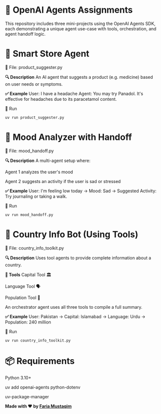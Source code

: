 # 📝 OpenAI Agents Assignments
This repository includes three mini-projects using the OpenAI Agents SDK, each demonstrating a unique agent use-case with tools, orchestration, and agent handoff logic.

# ⿡ Smart Store Agent
📄 File: product_suggester.py

**🔍 Description**
An AI agent that suggests a product (e.g. medicine) based on user needs or symptoms.

**✅ Example**
User: I have a headache
Agent: You may try Panadol. It's effective for headaches due to its paracetamol content.

🚀 Run
```bash
uv run product_suggester.py
```

# ⿢ Mood Analyzer with Handoff
📄 File: mood_handoff.py

**🔍 Description**
A multi-agent setup where:

Agent 1 analyzes the user's mood

Agent 2 suggests an activity if the user is sad or stressed

**✅ Example**
User: I'm feeling low today
→ Mood: Sad
→ Suggested Activity: Try journaling or taking a walk.

🚀 Run
```bash
uv run mood_handoff.py
```

# ⿣ Country Info Bot (Using Tools)
📄 File: country_info_toolkit.py

**🔍 Description**
Uses tool agents to provide complete information about a country.

**🧰 Tools**
Capital Tool 🏛

Language Tool 🗣

Population Tool 👥

An orchestrator agent uses all three tools to compile a full summary.

**✅ Example**
User: Pakistan
→ Capital: Islamabad
→ Language: Urdu
→ Population: 240 million

🚀 Run
```bash
uv run country_info_toolkit.py
```

# 📦 Requirements

Python 3.10+

uv add openai-agents python-dotenv

uv-package-manager

**Made with ❤ by [Faria Mustaqim](https://github.com/Zaibunis)**
